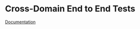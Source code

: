 # Cross-Domain End to End Tests
[Documentation](https://github.tools.sap/Cloud4RM/ResourceManagementDocumentation/blob/master/documentation/AutomatedTests/CrossDomainE2ETests.md)
